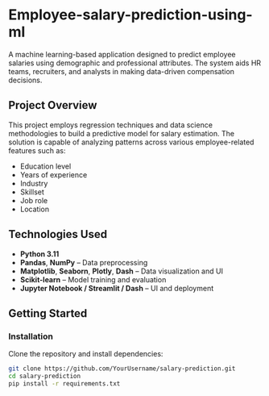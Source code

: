 # Employee-salary-prediction-using-ml
A machine learning-based application designed to predict employee salaries using demographic and professional attributes. The system aids HR teams, recruiters, and analysts in making data-driven compensation decisions.

## Project Overview

This project employs regression techniques and data science methodologies to build a predictive model for salary estimation. The solution is capable of analyzing patterns across various employee-related features such as:

- Education level  
- Years of experience  
- Industry  
- Skillset  
- Job role  
- Location  

## Technologies Used

- **Python 3.11**
- **Pandas**, **NumPy** – Data preprocessing  
- **Matplotlib**, **Seaborn**, **Plotly**, **Dash** – Data visualization and UI  
- **Scikit-learn** – Model training and evaluation  
- **Jupyter Notebook / Streamlit / Dash** – UI and deployment

## Getting Started

### Installation

Clone the repository and install dependencies:

```bash
git clone https://github.com/YourUsername/salary-prediction.git
cd salary-prediction
pip install -r requirements.txt
